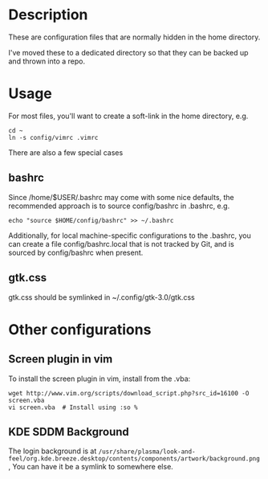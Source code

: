 # Description
These are configuration files that are normally hidden in the home directory.

I've moved these to a dedicated directory so that they can be backed up and
thrown into a repo.

# Usage
For most files, you'll want to create a soft-link in the home directory, e.g.

```
cd ~
ln -s config/vimrc .vimrc
```

There are also a few special cases

## bashrc
Since /home/$USER/.bashrc may come with some nice defaults, the recommended
approach is to source config/bashrc in .bashrc, e.g.

```
echo "source $HOME/config/bashrc" >> ~/.bashrc
```

Additionally, for local machine-specific configurations to the .bashrc, you can
create a file config/bashrc.local that is not tracked by Git, and is sourced by
config/bashrc when present.

## gtk.css
gtk.css should be symlinked in ~/.config/gtk-3.0/gtk.css

# Other configurations

## Screen plugin in vim
To install the screen plugin in vim, install from the .vba:
```
wget http://www.vim.org/scripts/download_script.php?src_id=16100 -O screen.vba
vi screen.vba  # Install using :so %
```

## KDE SDDM Background
The login background is at
`/usr/share/plasma/look-and-feel/org.kde.breeze.desktop/contents/components/artwork/background.png`,
You can have it be a symlink to somewhere else.
